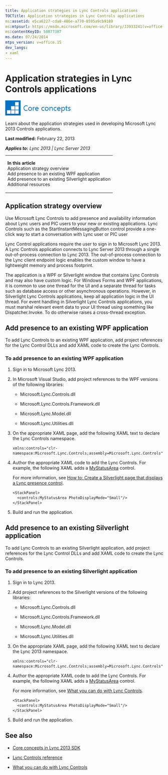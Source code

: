 ```yaml
---
title: Application strategies in Lync Controls applications
TOCTitle: Application strategies in Lync Controls applications
ms:assetid: e5ca6227-cda8-486e-a770-8595a9cb9189
ms:mtpsurl: https://msdn.microsoft.com/en-us/library/JJ933241(v=office.15)
ms:contentKeyID: 50877387
ms.date: 07/24/2014
mtps_version: v=office.15
dev_langs:
- xaml
---
```


# Application strategies in Lync Controls applications

![Core concepts](images/JJ933133.mod_icon_CoreConcepts_long(Office.15).png "Core concepts")

Learn about the application strategies used in developing Microsoft Lync 2013 Controls applications.

**Last modified:** February 22, 2013

***Applies to:** Lync 2013 | Lync Server 2013*

<table>
<colgroup>
<col style="width: 100%" />
</colgroup>
<tbody>
<tr class="odd">
<td><p><strong>In this article</strong><br />
Application strategy overview<br />
Add presence to an existing WPF application<br />
Add presence to an existing Silverlight application<br />
Additional resources</p></td>
</tr>
</tbody>
</table>

## Application strategy overview

Use Microsoft Lync Controls to add presence and availability information about Lync users and PIC users to your new or existing applications. Lync Controls such as the StartInstantMessagingButton control provide a one-click way to start a conversation with Lync user or PIC user

Lync Control applications require the user to sign in to Microsoft Lync 2013. A Lync Controls application connects to Lync Server 2013 through a single out-of-process connection to Lync 2013. The out-of-process connection to the Lync client endpoint logic enables the custom window to have a lightweight memory and process footprint.

The application is a WPF or Silverlight window that contains Lync Controls and may also have custom logic. For Windows Forms and WPF applications, it is common to use one thread for the UI and a separate thread for tasks such as database access or other asynchronous operations. However, in Silverlight Lync Controls applications, keep all application logic in the UI thread. For event handling in Silverlight Lync Controls applications, you must marshal relevant event data to your UI thread using something like Dispatcher.Invoke. To do otherwise raises a cross-thread exception.

## Add presence to an existing WPF application

To add Lync Controls to an existing WPF application, add project references for the Lync Control DLLs and add XAML code to create the Lync Controls.

### To add presence to an existing WPF application

1.  Sign in to Microsoft Lync 2013.

2.  In Microsoft Visual Studio, add project references to the WPF versions of the following libraries:
    
      - Microsoft.Lync.Controls.dll
    
      - Microsoft.Lync.Controls.Framework.dll
    
      - Microsoft.Lync.Model.dll
    
      - Microsoft.Lync.Utilities.dll

3.  On the appropriate XAML page, add the following XAML text to declare the Lync Controls namespace.
    
    ```xaml
    xmlns:controls="clr-namespace:Microsoft.Lync.Controls;assembly=Microsoft.Lync.Controls"
    ```

4.  Author the appropriate XAML code to add the Lync Controls. For example, the following XAML adds a [MyStatusArea](https://msdn.microsoft.com/en-us/library/hh363503\(v=office.15\)) control.
    
    For more information, see [How to: Create a Silverlight page that displays a Lync presence control](how-to-create-a-silverlight-page-that-displays-a-lync-presence-control.md).
    
    ```xaml
    <StackPanel>
      <controls:MyStatusArea PhotoDisplayMode="Small"/>
    </StackPanel>
    ```

5.  Build and run the application.

## Add presence to an existing Silverlight application

To add Lync Controls to an existing Silverlight application, add project references for the Lync Control DLLs and add XAML code to create the Lync Controls.

### To add presence to an existing Silverlight application

1.  Sign in to Lync 2013.

2.  Add project references to the Silverlight versions of the following libraries:
    
      - Microsoft.Lync.Controls.dll
    
      - Microsoft.Lync.Controls.Framework.dll
    
      - Microsoft.Lync.Model.dll
    
      - Microsoft.Lync.Utilities.dll

3.  On the appropriate XAML page, add the following XAML text to declare the Lync 2013 namespace.
    
    ```xaml
    xmlns:controls="clr-namespace:Microsoft.Lync.Controls;assembly=Microsoft.Lync.Controls"
    ```

4.  Author the appropriate XAML code to add the Lync Controls. For example, the following XAML adds a [MyStatusArea](https://msdn.microsoft.com/en-us/library/hh363503\(v=office.15\)) control.
    
    For more information, see [What you can do with Lync Controls](what-you-can-do-with-lync-controls.md).
    
    ```xaml
    <StackPanel>
      <controls:MyStatusArea PhotoDisplayMode="Small"/>
    </StackPanel>
    ```

5.  Build and run the application.

## See also

  - [Core concepts in Lync 2013 SDK](core-concepts-in-lync-2013-sdk.md)

  - [Lync Controls reference](lync-controls-reference.md)

  - [What you can do with Lync Controls](what-you-can-do-with-lync-controls.md)

